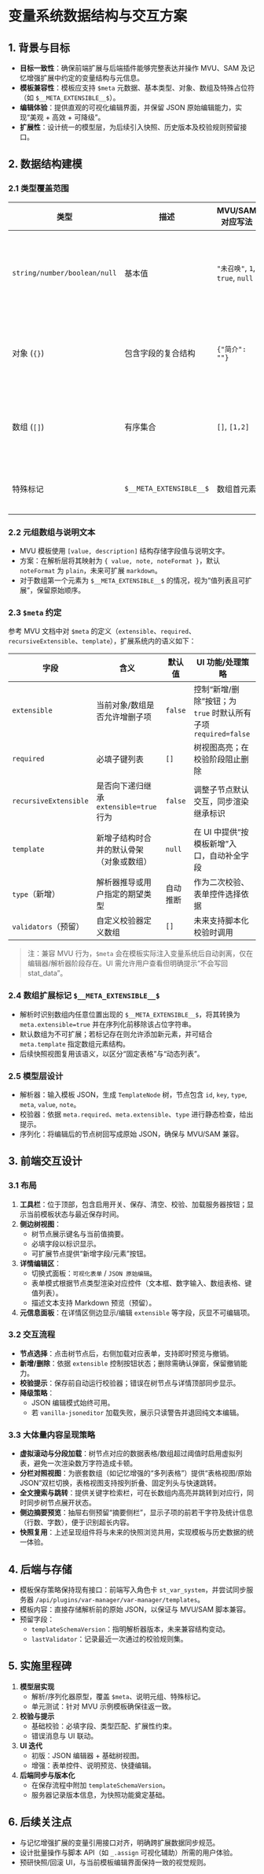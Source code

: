 # 变量系统数据结构与交互方案

## 1. 背景与目标

- **目标一致性**：确保前端扩展与后端插件能够完整表达并操作 MVU、SAM 及记忆增强扩展中约定的变量结构与元信息。
- **模板兼容性**：模板应支持 `$meta` 元数据、基本类型、对象、数组及特殊占位符（如 `$__META_EXTENSIBLE__$`）。
- **编辑体验**：提供直观的可视化编辑界面，并保留 JSON 原始编辑能力，实现“美观 + 高效 + 可降级”。
- **扩展性**：设计统一的模型层，为后续引入快照、历史版本及校验规则预留接口。

## 2. 数据结构建模

### 2.1 类型覆盖范围

| 类型                         | 描述                    | MVU/SAM 对应写法                | 处理策略                                  |
| ---------------------------- | ----------------------- | ------------------------------- | ----------------------------------------- |
| `string/number/boolean/null` | 基本值                  | `"未召唤"`, `1`, `true`, `null` | 原样存储，记录类型信息以便校验与 UI 展示  |
| 对象 (`{}`)                  | 包含字段的复合结构      | `{"简介": ""}`                  | 解析字段，支持 `$meta` 描述扩展性、必填项 |
| 数组 (`[]`)                  | 有序集合                | `[]`, `[1,2]`                   | 区分“值数组”与“描述元组”（见 2.2）        |
| 特殊标记                     | `$__META_EXTENSIBLE__$` | 数组首元素                      | 解析为“可扩展数组”标识                    |

### 2.2 元组数组与说明文本

- MVU 模板使用 `[value, description]` 结构存储字段值与说明文字。
- 方案：在解析层将其映射为 `{ value, note, noteFormat }`，默认 `noteFormat` 为 `plain`，未来可扩展 `markdown`。
- 对于数组第一个元素为 `$__META_EXTENSIBLE__$` 的情况，视为“值列表且可扩展”，保留原始顺序。

### 2.3 `$meta` 约定

参考 MVU 文档中对 `$meta` 的定义（`extensible`、`required`、`recursiveExtensible`、`template`），扩展系统内的语义如下：

| 字段                  | 含义                                     | 默认值   | UI 功能/处理策略                                               |
| --------------------- | ---------------------------------------- | -------- | -------------------------------------------------------------- |
| `extensible`          | 当前对象/数组是否允许增删子项            | `false`  | 控制“新增/删除”按钮；为 `true` 时默认所有子项 `required=false` |
| `required`            | 必填子键列表                             | `[]`     | 树视图高亮；在校验阶段阻止删除                                 |
| `recursiveExtensible` | 是否向下递归继承 `extensible=true` 行为  | `false`  | 调整子节点默认交互，同步渲染继承标识                           |
| `template`            | 新增子结构时合并的默认骨架（对象或数组） | `null`   | 在 UI 中提供“按模板新增”入口，自动补全字段                     |
| `type`（新增）        | 解析器推导或用户指定的期望类型           | 自动推断 | 作为二次校验、表单控件选择依据                                 |
| `validators`（预留）  | 自定义校验器定义数组                     | `[]`     | 未来支持脚本化校验时调用                                       |

> 注：兼容 MVU 行为，`$meta` 会在模板实际注入变量系统后自动剥离，仅在编辑器/解析器阶段存在。UI 需允许用户查看但明确提示“不会写回 stat_data”。

### 2.4 数组扩展标记 `$__META_EXTENSIBLE__$`

- 解析时识别数组内任意位置出现的 `$__META_EXTENSIBLE__$`，将其转换为 `meta.extensible=true` 并在序列化前移除该占位字符串。
- 默认数组为不可扩展；若标记存在则允许添加新元素，并可结合 `meta.template` 指定数组元素结构。
- 后续快照视图复用该语义，以区分“固定表格”与“动态列表”。

### 2.5 模型层设计

- 解析器：输入模板 JSON，生成 `TemplateNode` 树，节点包含 `id`, `key`, `type`, `meta`, `value`, `note`。
- 校验器：依据 `meta.required`、`meta.extensible`、`type` 进行静态检查，给出提示。
- 序列化：将编辑后的节点树回写成原始 JSON，确保与 MVU/SAM 兼容。

## 3. 前端交互设计

### 3.1 布局

1. **工具栏**：位于顶部，包含启用开关、保存、清空、校验、加载服务器按钮；显示当前模板状态与最近保存时间。
2. **侧边树视图**：
   - 树节点展示键名与当前值摘要。
   - 必填字段以标识显示。
   - 可扩展节点提供“新增字段/元素”按钮。
3. **详情编辑区**：
   - 切换式面板：`可视化表单` / `JSON 原始编辑`。
   - 表单模式根据节点类型渲染对应控件（文本框、数字输入、数组表格、键值列表）。
   - 描述文本支持 Markdown 预览（预留）。
4. **元信息面板**：在详情区侧边显示/编辑 `extensible` 等字段，灰显不可编辑项。

### 3.2 交互流程

- **节点选择**：点击树节点后，右侧加载对应表单，支持即时预览与撤销。
- **新增/删除**：依据 `extensible` 控制按钮状态；删除需确认弹窗，保留撤销能力。
- **校验提示**：保存前自动运行校验器；错误在树节点与详情顶部同步显示。
- **降级策略**：
  - JSON 编辑模式始终可用。
  - 若 `vanilla-jsoneditor` 加载失败，展示只读警告并退回纯文本编辑。

### 3.3 大体量内容呈现策略

- **虚拟滚动与分段加载**：树节点对应的数据表格/数组超过阈值时启用虚拟列表，避免一次渲染数万字符造成卡顿。
- **分栏对照视图**：为嵌套数组（如记忆增强的“多列表格”）提供“表格视图/原始 JSON”双栏切换，表格视图支持按列折叠、固定列头与快速跳转。
- **全文搜索与跳转**：提供关键字检索栏，可在长数组内高亮并跳转到对应行，同时同步树节点展开状态。
- **侧边摘要预览**：抽屉右侧预留“摘要侧栏”，显示子项的前若干字符及统计信息（行数、字数），便于识别超长内容。
- **快照复用**：上述呈现组件将与未来的快照浏览共用，实现模板与历史数据的统一体验。

## 4. 后端与存储

- 模板保存策略保持现有接口：前端写入角色卡 `st_var_system`，并尝试同步服务器 `/api/plugins/var-manager/var-manager/templates`。
- 模板内容：直接存储解析前的原始 JSON，以保证与 MVU/SAM 脚本兼容。
- 预留字段：
  - `templateSchemaVersion`：指明解析器版本，未来兼容结构变动。
  - `lastValidator`：记录最近一次通过的校验规则集。

## 5. 实施里程碑

1. **模型层实现**
   - 解析/序列化器原型，覆盖 `$meta`、说明元组、特殊标记。
   - 单元测试：针对 MVU 示例模板确保往返一致。
2. **校验与提示**
   - 基础校验：必填字段、类型匹配、扩展性约束。
   - 错误消息与 UI 联动。
3. **UI 迭代**
   - 初版：JSON 编辑器 + 基础树视图。
   - 增强：表单控件、说明预览、快捷编辑。
4. **后端同步与版本化**
   - 在保存流程中附加 `templateSchemaVersion`。
   - 服务器记录版本信息，为快照功能奠定基础。

## 6. 后续关注点

- 与记忆增强扩展的变量引用接口对齐，明确跨扩展数据同步规范。
- 设计批量操作与脚本 API（如 `_.assign` 可视化辅助）所需的用户体验。
- 预研快照/回滚 UI，与当前模板编辑界面保持一致的视觉规则。
